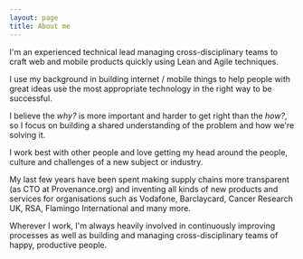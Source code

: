 ```yaml
---
layout: page
title: About me
---
```


I'm an experienced technical lead managing cross-disciplinary teams to craft web and mobile products quickly using Lean and Agile techniques.

I use my background in building internet / mobile things to help people with great ideas use the most appropriate technology in the right way to be successful.

I believe the _why?_ is more important and harder to get right than the _how?_, so I focus on building a shared understanding of the problem and how we're solving it.

I work best with other people and love getting my head around the people, culture and challenges of a new subject or industry.

My last few years have been spent making supply chains more transparent (as CTO at Provenance.org) and inventing all kinds of new products and services for organisations such as Vodafone, Barclaycard, Cancer Research UK, RSA, Flamingo International and many more.

Wherever I work, I'm always heavily involved in continuously improving processes as well as building and managing cross-disciplinary teams of happy, productive people.
